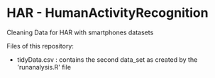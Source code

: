 # HAR - HumanActivityRecognition
Cleaning Data for HAR with smartphones datasets

Files of this repository:
- tidyData.csv : contains the second data_set as created by the 'runanalysis.R' file
